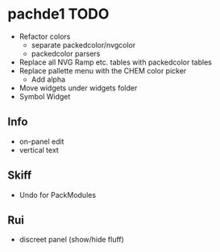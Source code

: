 # pachde1 TODO

- Refactor colors
  - separate packedcolor/nvgcolor
  - packedcolor parsers
- Replace all NVG Ramp etc. tables with packedcolor tables
- Replace pallette menu with the CHEM color picker
  - Add alpha
- Move widgets under widgets folder
- Symbol Widget

## Info

- on-panel edit
- vertical text

## Skiff

- Undo for PackModules

## Rui

- discreet panel (show/hide fluff)